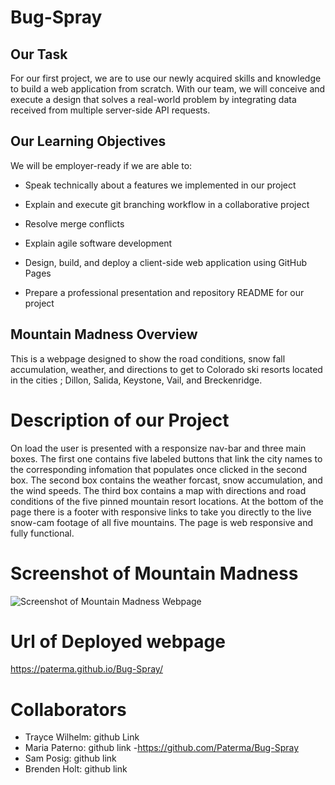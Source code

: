 # Bug-Spray

## Our Task

For our first project, we are to use our newly acquired skills and knowledge to build a web application from scratch. With our team, we will conceive and execute a design that solves a real-world problem by integrating data received from multiple server-side API requests. 

## Our Learning Objectives

We will be employer-ready if we are able to:

* Speak technically about a features we implemented in our project

* Explain and execute git branching workflow in a collaborative project

* Resolve merge conflicts

* Explain agile software development

* Design, build, and deploy a client-side web application using GitHub Pages

* Prepare a professional presentation and repository README for our project

## Mountain Madness Overview

This is a webpage designed to show the road conditions, snow fall accumulation, weather, and directions to get to Colorado ski resorts located in the cities ; Dillon, Salida, Keystone, Vail, and Breckenridge.

# Description of our Project
On load the user is presented with a responsize nav-bar and three main boxes. The first one contains five labeled buttons that link the city names to the corresponding infomation that populates once clicked in the second box. The second box contains the weather forcast, snow accumulation, and the wind speeds. The third box contains a map with directions and road conditions of the five pinned mountain resort locations. At the bottom of the page there is a footer with responsive links to take you directly to the live snow-cam footage of all five mountains. The page is web responsive and fully functional. 

# Screenshot of Mountain Madness

![Screenshot of Mountain Madness Webpage]()

# Url of Deployed webpage

https://paterma.github.io/Bug-Spray/

# Collaborators
* Trayce Wilhelm: github Link
* Maria Paterno: github link -https://github.com/Paterma/Bug-Spray
* Sam Posig: github link
* Brenden Holt: github link 
